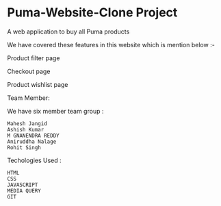 


<h1>Puma-Website-Clone Project</h1>
<p>A web application to buy all Puma products</p>


<p>We have covered these features in this website which is mention below :-</p>
<p>Product filter page</p>
<p>Checkout page</p>
<p>Product wishlist page</p>

    
Team Member:

We have six member team group :

    Mahesh Jangid
    Ashish Kumar
    M GNANENDRA REDDY
    Aniruddha Nalage
    Rohit Singh

Techologies Used :

    HTML
    CSS
    JAVASCRIPT
    MEDIA QUERY
    GIT
